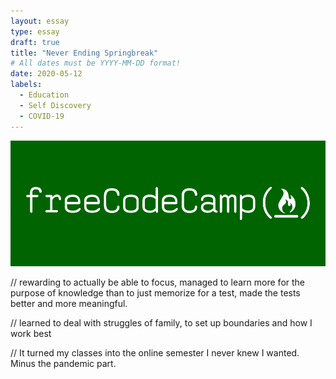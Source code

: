 ```yaml
---
layout: essay
type: essay
draft: true
title: "Never Ending Springbreak"
# All dates must be YYYY-MM-DD format!
date: 2020-05-12
labels:
  - Education
  - Self Discovery
  - COVID-19
---
```


<img class="ui image" src="../images/freecodecamp.png">

// rewarding to actually be able to focus, managed to learn more for the purpose of knowledge than to just memorize for a test, made the tests better and more meaningful.

// learned to deal with struggles of family, to set up boundaries and how I work best

// It turned my classes into the online semester I never knew I wanted. Minus the pandemic part.
